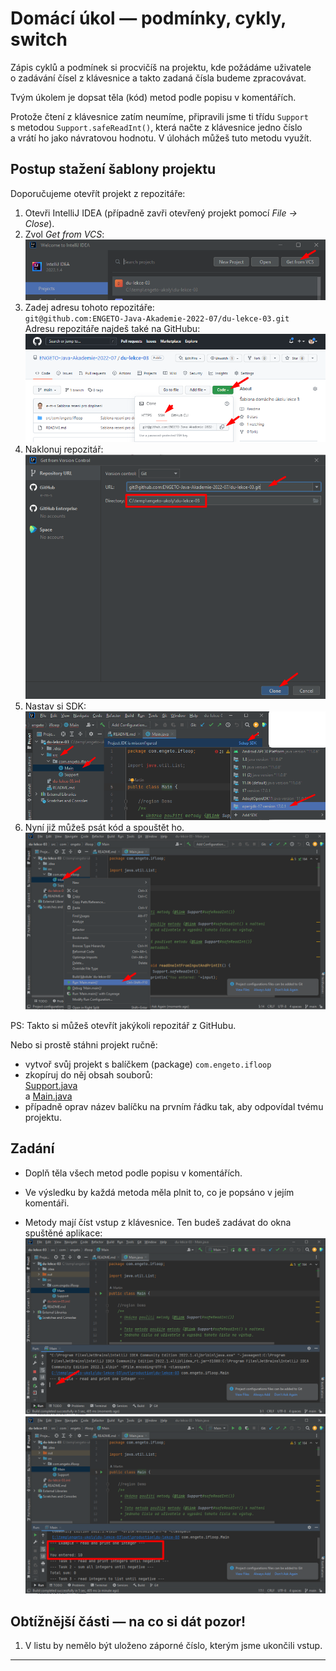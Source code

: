 # Domácí úkol &mdash; podmínky, cykly, switch

Zápis cyklů a&nbsp;podmínek si procvičíš na projektu, kde požádáme uživatele o&nbsp;zadávání čísel z&nbsp;klávesnice a&nbsp;takto zadaná čísla budeme zpracovávat.

Tvým úkolem je dopsat těla (kód) metod podle popisu v&nbsp;komentářích.

Protože čtení z&nbsp;klávesnice zatím neumíme, připravili jsme ti třídu `Support` s&nbsp;metodou `Support.safeReadInt()`, která načte z&nbsp;klávesnice jedno číslo a&nbsp;vrátí ho jako návratovou hodnotu. V&nbsp;úlohách můžeš tuto metodu využít.


## Postup stažení šablony projektu

Doporučujeme otevřít projekt z&nbsp;repozitáře:
1. Otevři IntelliJ IDEA (případně zavři otevřený projekt pomocí _File &rarr; Close_).
2. Zvol _Get from VCS_:<br />
    ![Při otevření IDEI na úvodní obrazovce zvol "Get from VCS"...](img/git_open-repo_02_get-from-vcs.png)
3. Zadej adresu tohoto repozitáře:<br />`git@github.com:ENGETO-Java-Akademie-2022-07/du-lekce-03.git`<br />
    Adresu repozitáře najdeš také na GitHubu:<br />
    ![Adresu repozitáře najdeš také na GitHubu:](img/git_open-repo_01_get-link.png)
4. Naklonuj repozitář:<br />
    ![Naklonuj repozitář](img/git_open-repo_03_clone-repo.png)
5. Nastav si SDK:<br />
    ![Najdi si třídu `Main`. IDEA bude chtít nastavit SDK](img/git_open-repo_04_main-and-sdk.png)
6. Nyní již můžeš psát kód a spouštět ho.
    ![Spuštění programu](img/git_open-repo_05_run.png)

PS: Takto si můžeš otevřít jakýkoli repozitář z&nbsp;GitHubu.

Nebo si prostě stáhni projekt ručně: 
- vytvoř svůj projekt s&nbsp;balíčkem (package) `com.engeto.ifloop`
- zkopíruj do něj obsah souborů:<br />
[Support.java](src/com/engeto/ifloop/Support.java)
<br />a&nbsp;[Main.java](src/com/engeto/ifloop/Main.java)
- případně oprav název balíčku na prvním řádku tak, aby odpovídal tvému projektu.

## Zadání

- Doplň těla všech metod podle popisu v&nbsp;komentářích.

- Ve výsledku by každá metoda měla plnit to, co je popsáno v&nbsp;jejím komentáři.

- Metody mají číst vstup z&nbsp;klávesnice. Ten budeš zadávat do okna spuštěné aplikace:<br />
        ![Zadání vstupu z&nbsp;klávesnice](img/git_open-repo_06_enter-keyboard.png)<br />
        ![Výsledek demo kódu před řešením prvních úkolů](img/git_open-repo_07_demo.png)

## Obtížnější části &mdash; na co si dát pozor!
1. V&nbsp;listu by nemělo být uloženo záporné číslo, kterým jsme ukončili vstup.

---
